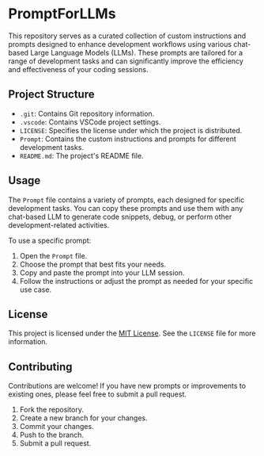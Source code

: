 # PromptForLLMs

This repository serves as a curated collection of custom instructions and prompts designed to enhance development workflows using various chat-based Large Language Models (LLMs). These prompts are tailored for a range of development tasks and can significantly improve the efficiency and effectiveness of your coding sessions.

## Project Structure

-   `.git`: Contains Git repository information.
-   `.vscode`: Contains VSCode project settings.
-   `LICENSE`: Specifies the license under which the project is distributed.
-   `Prompt`: Contains the custom instructions and prompts for different development tasks.
-   `README.md`: The project's README file.

## Usage

The `Prompt` file contains a variety of prompts, each designed for specific development tasks. You can copy these prompts and use them with any chat-based LLM to generate code snippets, debug, or perform other development-related activities.

To use a specific prompt:

1.  Open the `Prompt` file.
2.  Choose the prompt that best fits your needs.
3.  Copy and paste the prompt into your LLM session.
4.  Follow the instructions or adjust the prompt as needed for your specific use case.

## License

This project is licensed under the [MIT License](LICENSE). See the `LICENSE` file for more information.

## Contributing

Contributions are welcome! If you have new prompts or improvements to existing ones, please feel free to submit a pull request.

1.  Fork the repository.
2.  Create a new branch for your changes.
3.  Commit your changes.
4.  Push to the branch.
5.  Submit a pull request.
